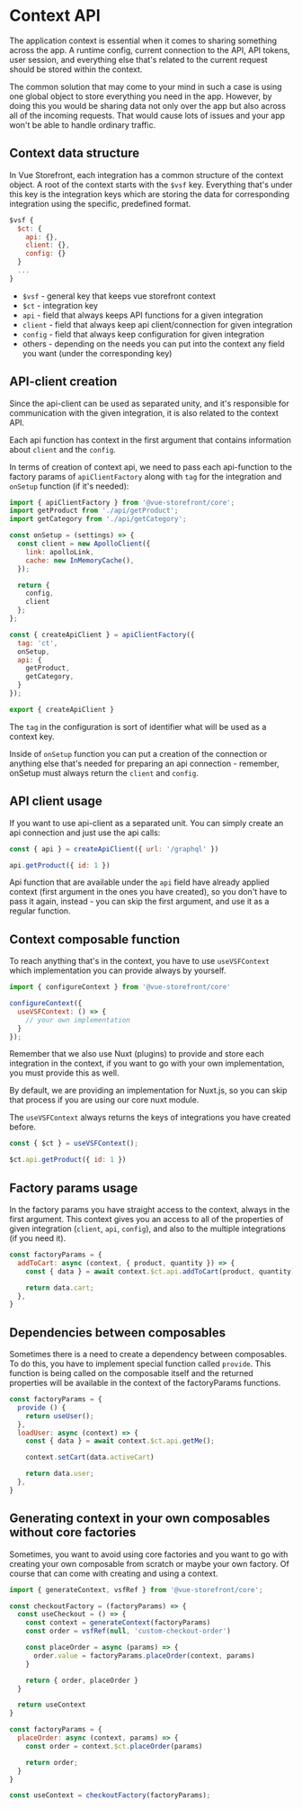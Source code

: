 # Context API

The application context is essential when it comes to sharing something across the app. A runtime config, current connection to the API, API tokens, user session, and everything else that's related to the current request should be stored within the context.

The common solution that may come to your mind in such a case is using one global object to store everything you need in the app. However, by doing this you would be sharing data not only over the app but also across all of the incoming requests. That would cause lots of issues and your app won't be able to handle ordinary traffic.

## Context data structure

In Vue Storefront, each integration has a common structure of the context object. A root of the context starts with the `$vsf` key. Everything that's under this key is the integration keys which are storing the data for corresponding integration using the specific, predefined format.

```js
$vsf {
  $ct: {
    api: {},
    client: {},
    config: {}
  }
  ...
}
```

- `$vsf` - general key that keeps vue storefront context
- `$ct` - integration key
- `api` - field that always keeps API functions for a given integration
- `client` - field that always keep api client/connection for given integration
- `config` - field that always keep configuration for given integration
- others - depending on the needs you can put into the context any field you want (under the corresponding key)

## API-client creation

Since the api-client can be used as separated unity, and it's responsible for communication with the given integration, it is also related to the context API.

Each api function has context in the first argument that contains information about `client` and the `config`.

In terms of creation of context api, we need to pass each api-function to the factory params of `apiClientFactory` along with `tag` for the integration and `onSetup` function (if it's needed):

```js
import { apiClientFactory } from '@vue-storefront/core';
import getProduct from './api/getProduct';
import getCategory from './api/getCategory';

const onSetup = (settings) => {
  const client = new ApolloClient({
    link: apolloLink,
    cache: new InMemoryCache(),
  });

  return {
    config,
    client
  };
};

const { createApiClient } = apiClientFactory({
  tag: 'ct',
  onSetup,
  api: {
    getProduct,
    getCategory,
  }
});

export { createApiClient }
```

The `tag` in the configuration is sort of identifier what will be used as a context key.

Inside of `onSetup` function you can put a creation of the connection or anything else that's needed for preparing an api connection - remember, onSetup must always return the `client` and `config`.

## API client usage

If you want to use api-client as a separated unit. You can simply create an api connection and just use the api calls:

```js
const { api } = createApiClient({ url: '/graphql' })

api.getProduct({ id: 1 })
```

Api function that are available under the `api` field have already applied context (first argument in the ones you have created), so you don't have to pass it again, instead - you can skip the first argument, and use it as a regular function.


## Context composable function

To reach anything that's in the context, you have to use `useVSFContext` which implementation you can provide always by yourself.

```js
import { configureContext } from '@vue-storefront/core'

configureContext({
  useVSFContext: () => {
    // your own implementation
  }
});
```

Remember that we also use Nuxt (plugins) to provide and store each integration in the context, if you want to go with your own implementation, you must provide this as well.

By default, we are providing an implementation for Nuxt.js, so you can skip that process if you are using our core nuxt module.

The `useVSFContext` always returns the keys of integrations you have created before.

```js
const { $ct } = useVSFContext();

$ct.api.getProduct({ id: 1 })
```

## Factory params usage

In the factory params you have straight access to the context, always in the first argument.
This context gives you an access to all of the properties of given integration (`client`, `api`, `config`), and also to the multiple integrations (if you need it).

```js
const factoryParams = {
  addToCart: async (context, { product, quantity }) => {
    const { data } = await context.$ct.api.addToCart(product, quantity);

    return data.cart;
  },
}
```

## Dependencies between composables

Sometimes there is a need to create a dependency between composables. To do this, you have to implement special function called `provide`. This function is being called on the composable itself and the returned properties will be available in the context of the factoryParams functions.


```js
const factoryParams = {
  provide () {
    return useUser();
  },
  loadUser: async (context) => {
    const { data } = await context.$ct.api.getMe();

    context.setCart(data.activeCart)

    return data.user;
  },
}
```

## Generating context in your own composables without core factories

Sometimes, you want to avoid using core factories and you want to go with creating your own composable from scratch or maybe your own factory. Of course that can come with creating and using a context.


```js
import { generateContext, vsfRef } from '@vue-storefront/core';

const checkoutFactory = (factoryParams) => {
  const useCheckout = () => {
    const context = generateContext(factoryParams)
    const order = vsfRef(null, 'custom-checkout-order')

    const placeOrder = async (params) => {
      order.value = factoryParams.placeOrder(context, params)
    }

    return { order, placeOrder }
  }

  return useContext
}

const factoryParams = {
  placeOrder: async (context, params) => {
    const order = context.$ct.placeOrder(params)

    return order;
  }
}

const useContext = checkoutFactory(factoryParams);
```
